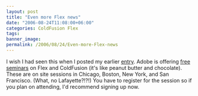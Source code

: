 ```yaml
---
layout: post
title: "Even more Flex news"
date: "2006-08-24T11:08:00+06:00"
categories: ColdFusion Flex 
tags: 
banner_image: 
permalink: /2006/08/24/Even-more-Flex-news
---
```


I wish I had seen this when I posted my earlier <a href="http://ray.camdenfamily.com/index.cfm/2006/8/24/FlexTV">entry</a>. Adobe is offering <a href="http://www.adobereg.com/flex2&coldfusion/">free seminars</a> on Flex and ColdFusion (it's like peanut butter and chocolate). These are on site sessions in Chicago, Boston, New York, and San Francisco. (What, no Lafayette?!?!) You have to register for the session so if you plan on attending, I'd recommend signing up now.